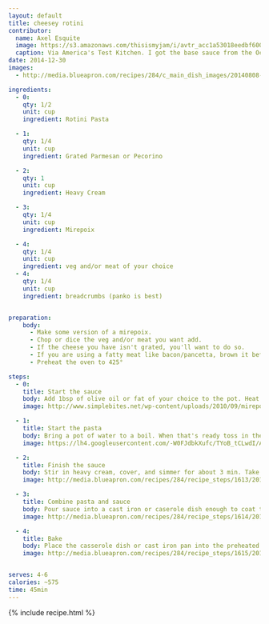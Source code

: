 ```yaml
---
layout: default 
title: cheesey rotini 
contributor: 
  name: Axel Esquite
  image: https://s3.amazonaws.com/thisismyjam/i/avtr_acc1a53018eedbf6007a61d62250a11e_original.jpg
  caption: Via America's Test Kitchen. I got the base sauce from the Oct 20 2014 issue of their magazine. You should add whatever veg you got and cheese. Grated works best
date: 2014-12-30
images:
  - http://media.blueapron.com/recipes/284/c_main_dish_images/20140808-2021-774-3084/Broccoli_20Whole_20Wheat_20Pasta_20Cheese-9686_splash_feature.jpg

ingredients:
  - 0:
    qty: 1/2
    unit: cup
    ingredient: Rotini Pasta

  - 1:
    qty: 1/4
    unit: cup
    ingredient: Grated Parmesan or Pecorino

  - 2:
    qty: 1
    unit: cup
    ingredient: Heavy Cream

  - 3:
    qty: 1/4
    unit: cup
    ingredient: Mirepoix

  - 4:
    qty: 1/4
    unit: cup
    ingredient: veg and/or meat of your choice
  - 4:
    qty: 1/4
    unit: cup
    ingredient: breadcrumbs (panko is best)


preparation:
    body: 
      - Make some version of a mirepoix.
      - Chop or dice the veg and/or meat you want add. 
      - If the cheese you have isn't grated, you'll want to do so. 
      - If you are using a fatty meat like bacon/pancetta, brown it before the mirepoix sautee and leave ~2 tbsp of the fat in the pot.
      - Preheat the oven to 425°

steps: 
  - 0:
    title: Start the sauce
    body: Add 1bsp of olive oil or fat of your choice to the pot. Heat that over Medium heat. When hot, add mirepoix. Heat for about 2min. Toss in the other veggies and cook for another 2min.
    image: http://www.simplebites.net/wp-content/uploads/2010/09/mirepoix.jpg

  - 1:
    title: Start the pasta
    body: Bring a pot of water to a boil. When that's ready toss in the rotini. Cook for 7-8 mins.
    image: https://lh4.googleusercontent.com/-W0FJdbkXufc/TYoB_tCLwdI/AAAAAAAAAqw/ysgVEZKUPfY/s1600/IMG_1595.JPG

  - 2:
    title: Finish the sauce
    body: Stir in heavy cream, cover, and simmer for about 3 min. Take off heat, stir in cheese.
    image: http://media.blueapron.com/recipes/284/recipe_steps/1613/20140723-1940-3720-3231/Step4_retina_feature.jpg

  - 3:
    title: Combine pasta and sauce
    body: Pour sauce into a cast iron or caserole dish enough to coat the bottom. Add the rotini into the dish, then pour the rest of the sauce to coat. Cover the whole thing with some breadcrumbs.
    image: http://media.blueapron.com/recipes/284/recipe_steps/1614/20140723-1940-3723-0601/Step5_retina_feature.jpg

  - 4: 
    title: Bake
    body: Place the casserole dish or cast iron pan into the preheated oven. Bake for 6 to 8 min, until golden brown on top.
    image: http://media.blueapron.com/recipes/284/recipe_steps/1615/20140723-1940-2427-8395/Step6_retina_feature.jpg


serves: 4-6
calories: ~575
time: 45min
---
```

{% include recipe.html %}
